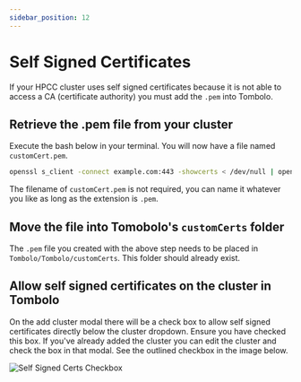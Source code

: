 ```yaml
---
sidebar_position: 12
---
```


# Self Signed Certificates

If your HPCC cluster uses self signed certificates because it is not able to access a CA (certificate authority) you must add the `.pem` into Tombolo.

## Retrieve the .pem file from your cluster

Execute the bash below in your terminal. You will now have a file named `customCert.pem`.

```bash
openssl s_client -connect example.com:443 -showcerts < /dev/null | openssl x509 -outform PEM > customCert.pem
```

The filename of `customCert.pem` is not required, you can name it whatever you like as long as the extension is `.pem`.

## Move the file into Tomobolo's `customCerts` folder

The `.pem` file you created with the above step needs to be placed in `Tombolo/Tombolo/customCerts`. This folder should already exist.

## Allow self signed certificates on the cluster in Tombolo

On the add cluster modal there will be a check box to allow self signed certificates directly below the cluster dropdown. Ensure you have checked this box. If you've already added the cluster you can edit the cluster and check the box in that modal.
See the outlined checkbox in the image below.

![Self Signed Certs Checkbox](/img/self-signed-cert-checkbox.png)
